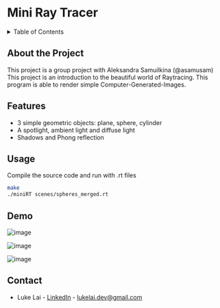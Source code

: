# Mini Ray Tracer

<!-- TABLE OF CONTENTS -->
<details>
  <summary>Table of Contents</summary>
  <ol>
    <li><a href="#about-the-project">About The Project</a></li>
    <li><a href="#features">Features</a></li>
    <li><a href="#usage">Usage</a></li>
    <li><a href="#demo">Demo</a></li>
    <li><a href="#contact">Contact</a></li>
  </ol>
</details>

## About the Project
This project is a group project with Aleksandra Samuilkina (@asamusam)
This project is an introduction to the beautiful world of Raytracing. This program is able to render simple Computer-Generated-Images.

## Features
- 3 simple geometric objects: plane, sphere, cylinder
- A spotlight, ambient light and diffuse light
- Shadows and Phong reflection

## Usage

Compile the source code and run with .rt files

```bash
make
./miniRT scenes/spheres_merged.rt
```

## Demo

![image](https://github.com/SimpleLuke/miniRayTracer/assets/89473016/191ee1fb-8200-483a-b7ab-6d08c22e56bc)

![image](https://github.com/SimpleLuke/miniRayTracer/assets/89473016/ef56221b-894a-4764-b7f2-cef43d6a6092)

![image](https://github.com/SimpleLuke/miniRayTracer/assets/89473016/a2f3a4b7-39fc-4f51-a9cf-3420c638336d)

## Contact

- Luke Lai - [LinkedIn](https://www.linkedin.com/in/luke-lai-309a3522b/) - lukelai.dev@gmail.com
